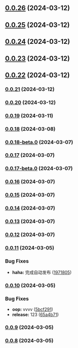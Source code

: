 

## [0.0.26](https://github.com/like0413/electron-vite-vue/compare/v0.0.25...v0.0.26) (2024-03-12)

## [0.0.25](https://github.com/like0413/electron-vite-vue/compare/v0.0.23...v0.0.25) (2024-03-12)

## [0.0.24](https://github.com/like0413/electron-vite-vue/compare/v0.0.23...v0.0.24) (2024-03-12)

## [0.0.23](https://github.com/like0413/electron-vite-vue/compare/v0.0.22...v0.0.23) (2024-03-12)

## [0.0.22](https://github.com/like0413/electron-vite-vue/compare/v0.0.21...v0.0.22) (2024-03-12)

### [0.0.21](https://github.com/like0413/electron-vite-vue/compare/v0.0.20...v0.0.21) (2024-03-12)

### [0.0.20](https://github.com/like0413/electron-vite-vue/compare/v0.0.19...v0.0.20) (2024-03-12)

### [0.0.19](https://github.com/like0413/electron-vite-vue/compare/v0.0.18...v0.0.19) (2024-03-11)

### [0.0.18](https://github.com/like0413/electron-vite-vue/compare/v0.0.18-beta.0...v0.0.18) (2024-03-08)

### [0.0.18-beta.0](https://github.com/like0413/electron-vite-vue/compare/v0.0.17...v0.0.18-beta.0) (2024-03-07)

### [0.0.17](https://github.com/like0413/electron-vite-vue/compare/v0.0.17-beta.0...v0.0.17) (2024-03-07)

### [0.0.17-beta.0](https://github.com/like0413/electron-vite-vue/compare/v0.0.16...v0.0.17-beta.0) (2024-03-07)

### [0.0.16](https://github.com/like0413/electron-vite-vue/compare/v0.0.15...v0.0.16) (2024-03-07)

### [0.0.15](https://github.com/like0413/electron-vite-vue/compare/v0.0.14...v0.0.15) (2024-03-07)

### [0.0.14](https://github.com/like0413/electron-vite-vue/compare/v0.0.13...v0.0.14) (2024-03-07)

### [0.0.13](https://github.com/like0413/electron-vite-vue/compare/v0.0.12...v0.0.13) (2024-03-07)

### [0.0.12](https://github.com/like0413/electron-vite-vue/compare/v0.0.11...v0.0.12) (2024-03-07)

### [0.0.11](https://github.com/like0413/electron-vite-vue/compare/v0.0.10...v0.0.11) (2024-03-05)


### Bug Fixes

* **haha:** 完成自动发布 ([1971805](https://github.com/like0413/electron-vite-vue/commit/19718052d4cf13f5dda8a3403b978134c3e08e09))

### [0.0.10](https://github.com/like0413/electron-vite-vue/compare/v0.0.9...v0.0.10) (2024-03-05)


### Bug Fixes

* **oop:** vvvv ([5bcf291](https://github.com/like0413/electron-vite-vue/commit/5bcf291cb55a4523d0089a27123793f9d21bf969))
* **release:** 123 ([65a4b71](https://github.com/like0413/electron-vite-vue/commit/65a4b718dfb808b99d9684505254651511b301f6))

### [0.0.9](https://github.com/like0413/electron-vite-vue/compare/v0.0.8...v0.0.9) (2024-03-05)

### [0.0.8](https://github.com/like0413/electron-vite-vue/compare/v0.0.7...v0.0.8) (2024-03-05)
